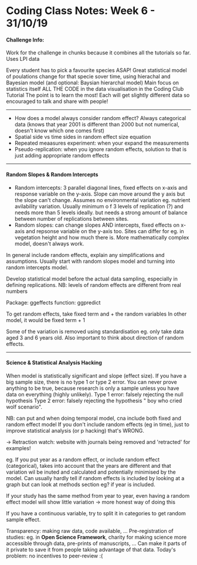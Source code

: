 # Coding Class Notes: Week 6 - 31/10/19


#### Challenge Info:
Work for the challenge in chunks because it combines all the tutorials so far.
Uses LPI data

Every student has to pick a favourite species ASAP!
Great statistical model of poulations change for that specie sover time, using hierachal and Bayesian model (and optional: Baysian hierarchal model)
Main focus on statistics itself
ALL THE CODE in the data visualisation in the Coding Club Tutorial 
The point is to learn the most!
Each will get slightly different data so encouraged to talk and share with people!

---

- How does a model always consider random effect? Always categorical data (knows that year 2001 is different than 2000 but not numerical, doesn't know which one comes first)
- Spatial side vs time sides in random effect size equation
- Repeated meaasures experiment: when your expand the measurements
- Pseudo-replication: when you ignore random effects, solution to that is just adding appropriate random effects

---

#### Random Slopes & Random Intercepts

- Random intercepts: 3 parallel diagonal lines, fixed effects on x-axis and response variable on the y-axis.   Slope can move around the y axis but the slope can't change. Assumes no environmental variation eg. nutrient avilability variation. Usually minimum o f 3 levels of replication (?) and needs more than 5 levels ideally. but needs a strong amount of balance between number of replications between sites.
- Random slopes: can change slopes AND intercepts, fixed effects on x-axis and repsonse variable on the y-axis too. Sites can differ for eg. in vegetation height and how much there is. More mathematically complex model, doesn't always work.

In general include random effects, explain any simplifications and assumptions. Usually start with random slopes model and turning into random intercepts model. 

Develop statistical model before the actual data sampling, especially in defining replications. 
NB: levels of random effects are different from real numbers 

Package: ggeffects 
function: ggpredict

To get random effects, take fixed term and + the random variables 
In other model, it would be fixed term + 1

Some of the variation is removed using standardisation eg. only take data aged 3 and 6 years old.
Also important to think about direction of random effects.

----

#### Science & Statistical Analysis Hacking

When model is statistically significant and slope (effect size). If you have a big sample size, there is no type 1 or type 2 error.
You can never prove anything to be true, because research is only a sample unless you have data on everything (highly unlikely). 
Type 1 error: falsely rejecting the null hypothesis
Type 2 error: falsely rejecting the hypothesis
" boy who cried wolf scenario".

NB: can put and when doing temporal model, cna include both fixed and random effect model
If you don't include random effects (eg in time), just to improve statistical analysis (or p hacking) that's WRONG.

-> Retraction watch: website with journals being removed and 'retracted' for examples!

eg. If you put year as a random effect, or include random effect (categorical), takes into account that the years are different and that variation wil be inuted and calculated and potentially minimised by the model. 
Can usually hardly tell if random effects is included by looking at a graph but can look at methods section eg? if year is included.

If your study has the same method from year to year, even having a random effect model will show little variation -> more honest way of doing this

If you have a continuous variable, try to split it in categories to get random sample effect.

Transparency: making raw data, code available, ...
Pre-registration of studies: eg. in **Open Science Framework**, charity for making science more accessible through data, pre-prints of manuscripts, ... Can make it parts of it private to save it from people taking advantage of that data.
Today's problem: no incentives to peer-review :(







